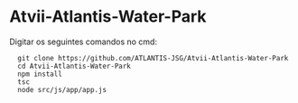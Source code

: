 # Atvii-Atlantis-Water-Park
Digitar os seguintes comandos no cmd:
```
  git clone https://github.com/ATLANTIS-JSG/Atvii-Atlantis-Water-Park
  cd Atvii-Atlantis-Water-Park 
  npm install
  tsc
  node src/js/app/app.js
```